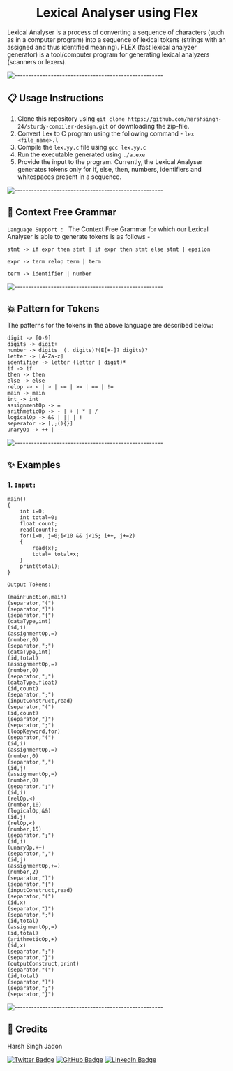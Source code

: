 <h1 align = "center"> Lexical Analyser using Flex </h1>
Lexical Analyser is a process of converting a sequence of characters (such as in a computer program) into a sequence of lexical tokens (strings with an assigned and thus identified meaning). FLEX (fast lexical analyzer generator) is a tool/computer program for generating lexical analyzers (scanners or lexers).

![-----------------------------------------------------](https://raw.githubusercontent.com/andreasbm/readme/master/assets/lines/aqua.png)

<h2 id="usage"> 📋 Usage Instructions </h2>

1. Clone this repository using
`git clone https://github.com/harshsingh-24/sturdy-compiler-design.git` or downloading the zip-file.
2. Convert Lex to C program using the following command -  `lex <file_name>.l`
2. Compile the `lex.yy.c` file using `gcc lex.yy.c` 
3. Run the executable generated using `./a.exe`
4. Provide the input to the program. Currently, the Lexical Analyser generates tokens only for if, else, then, numbers, identifiers and whitespaces present in a sequence. 

![-----------------------------------------------------](https://raw.githubusercontent.com/andreasbm/readme/master/assets/lines/aqua.png)

<h2 id="usage"> 🎁 Context Free Grammar </h2>

``Language Support : `` The Context Free Grammar for which our Lexical Analyser is able to generate tokens is as follows - 

```
stmt -> if expr then stmt | if expr then stmt else stmt | epsilon

expr -> term relop term | term

term -> identifier | number
```

![-----------------------------------------------------](https://raw.githubusercontent.com/andreasbm/readme/master/assets/lines/aqua.png)

<h2 id="usage"> 💥 Pattern for Tokens </h2>

The patterns for the tokens in the above language are described below:

```
digit -> [0-9]
digits -> digit+
number -> digits  (. digits)?(E[+-]? digits)?
letter -> [A-Za-z]
identifier -> letter (letter | digit)*
if -> if
then -> then
else -> else
relop -> < | > | <= | >= | == | !=
main -> main
int -> int
assignmentOp -> =
arithmeticOp -> - | + | * | /
logicalOp -> && | || | !
seperator -> [,;(){}]
unaryOp -> ++ | --
```

![-----------------------------------------------------](https://raw.githubusercontent.com/andreasbm/readme/master/assets/lines/aqua.png)

<h2 id="usage"> ✨ Examples </h2>

### 1. `Input:`

```
main()
{
    int i=0;
    int total=0;
    float count;
    read(count);
    for(i=0, j=0;i<10 && j<15; i++, j+=2)
    {
        read(x);
        total= total+x;
    }
    print(total);
}
```

`Output Tokens:`

```
(mainFunction,main)
(separator,"(")      
(separator,")")      
(separator,"{")      
(dataType,int)       
(id,i)
(assignmentOp,=)     
(number,0)
(separator,";")      
(dataType,int)       
(id,total)
(assignmentOp,=)     
(number,0)
(separator,";")      
(dataType,float)     
(id,count)
(separator,";")      
(inputConstruct,read)
(separator,"(")      
(id,count)
(separator,")")      
(separator,";")
(loopKeyword,for)
(separator,"(")
(id,i)
(assignmentOp,=)
(number,0)
(separator,",")
(id,j)
(assignmentOp,=)
(number,0)
(separator,";")
(id,i)
(relOp,<)
(number,10)
(logicalOp,&&)
(id,j)
(relOp,<)
(number,15)
(separator,";")
(id,i)
(unaryOp,++)
(separator,",")
(id,j)
(assignmentOp,+=)
(number,2)
(separator,")")
(separator,"{")
(inputConstruct,read)
(separator,"(")
(id,x)
(separator,")")
(separator,";")
(id,total)
(assignmentOp,=)
(id,total)
(arithmeticOp,+)
(id,x)
(separator,";")
(separator,"}")
(outputConstruct,print)
(separator,"(")
(id,total)
(separator,")")
(separator,";")
(separator,"}")
```

![-----------------------------------------------------](https://raw.githubusercontent.com/andreasbm/readme/master/assets/lines/aqua.png)

<!-- CREDITS -->
<h2 id="credits"> 🎇 Credits</h2>

Harsh Singh Jadon 

[![Twitter Badge](https://img.shields.io/badge/Twitter-1DA1F2?style=for-the-badge&logo=twitter&logoColor=white)](https://twitter.com/harshsjadon)
[![GitHub Badge](https://img.shields.io/badge/GitHub-100000?style=for-the-badge&logo=github&logoColor=white)](https://github.com/harshsingh-24)
[![LinkedIn Badge](https://img.shields.io/badge/LinkedIn-0077B5?style=for-the-badge&logo=linkedin&logoColor=white)](https://www.linkedin.com/in/harsh-singh-jadon-55ab4519a/)
